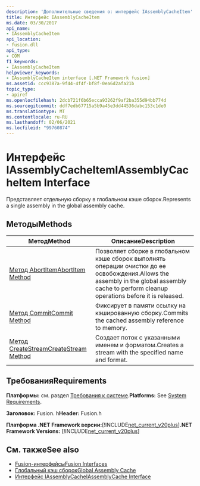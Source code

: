 ```yaml
---
description: 'Дополнительные сведения о: интерфейс IAssemblyCacheItem'
title: Интерфейс IAssemblyCacheItem
ms.date: 03/30/2017
api_name:
- IAssemblyCacheItem
api_location:
- fusion.dll
api_type:
- COM
f1_keywords:
- IAssemblyCacheItem
helpviewer_keywords:
- IAssemblyCacheItem interface [.NET Framework fusion]
ms.assetid: ccc9387a-9f44-4f4f-bf8f-0ea6d2afa21b
topic_type:
- apiref
ms.openlocfilehash: 2dcb721f6b65ecca93262f9af2ba355d94bb774d
ms.sourcegitcommit: ddf7edb67715a5b9a45e3dd44536dabc153c1de0
ms.translationtype: MT
ms.contentlocale: ru-RU
ms.lasthandoff: 02/06/2021
ms.locfileid: "99760874"
---
```

# <a name="iassemblycacheitem-interface"></a><span data-ttu-id="e7d6e-103">Интерфейс IAssemblyCacheItem</span><span class="sxs-lookup"><span data-stu-id="e7d6e-103">IAssemblyCacheItem Interface</span></span>

<span data-ttu-id="e7d6e-104">Представляет отдельную сборку в глобальном кэше сборок.</span><span class="sxs-lookup"><span data-stu-id="e7d6e-104">Represents a single assembly in the global assembly cache.</span></span>  
  
## <a name="methods"></a><span data-ttu-id="e7d6e-105">Методы</span><span class="sxs-lookup"><span data-stu-id="e7d6e-105">Methods</span></span>  
  
|<span data-ttu-id="e7d6e-106">Метод</span><span class="sxs-lookup"><span data-stu-id="e7d6e-106">Method</span></span>|<span data-ttu-id="e7d6e-107">Описание</span><span class="sxs-lookup"><span data-stu-id="e7d6e-107">Description</span></span>|  
|------------|-----------------|  
|[<span data-ttu-id="e7d6e-108">Метод AbortItem</span><span class="sxs-lookup"><span data-stu-id="e7d6e-108">AbortItem Method</span></span>](iassemblycacheitem-abortitem-method.md)|<span data-ttu-id="e7d6e-109">Позволяет сборке в глобальном кэше сборок выполнять операции очистки до ее освобождения.</span><span class="sxs-lookup"><span data-stu-id="e7d6e-109">Allows the assembly in the global assembly cache to perform cleanup operations before it is released.</span></span>|  
|[<span data-ttu-id="e7d6e-110">Метод Commit</span><span class="sxs-lookup"><span data-stu-id="e7d6e-110">Commit Method</span></span>](iassemblycacheitem-commit-method.md)|<span data-ttu-id="e7d6e-111">Фиксирует в памяти ссылку на кэшированную сборку.</span><span class="sxs-lookup"><span data-stu-id="e7d6e-111">Commits the cached assembly reference to memory.</span></span>|  
|[<span data-ttu-id="e7d6e-112">Метод CreateStream</span><span class="sxs-lookup"><span data-stu-id="e7d6e-112">CreateStream Method</span></span>](iassemblycacheitem-createstream-method.md)|<span data-ttu-id="e7d6e-113">Создает поток с указанными именем и форматом.</span><span class="sxs-lookup"><span data-stu-id="e7d6e-113">Creates a stream with the specified name and format.</span></span>|  
  
## <a name="requirements"></a><span data-ttu-id="e7d6e-114">Требования</span><span class="sxs-lookup"><span data-stu-id="e7d6e-114">Requirements</span></span>  

 <span data-ttu-id="e7d6e-115">**Платформы:** см. раздел [Требования к системе](../../get-started/system-requirements.md).</span><span class="sxs-lookup"><span data-stu-id="e7d6e-115">**Platforms:** See [System Requirements](../../get-started/system-requirements.md).</span></span>  
  
 <span data-ttu-id="e7d6e-116">**Заголовок:** Fusion. h</span><span class="sxs-lookup"><span data-stu-id="e7d6e-116">**Header:** Fusion.h</span></span>  
  
 <span data-ttu-id="e7d6e-117">**Платформа .NET Framework версии:**[!INCLUDE[net_current_v20plus](../../../../includes/net-current-v20plus-md.md)]</span><span class="sxs-lookup"><span data-stu-id="e7d6e-117">**.NET Framework Versions:** [!INCLUDE[net_current_v20plus](../../../../includes/net-current-v20plus-md.md)]</span></span>  
  
## <a name="see-also"></a><span data-ttu-id="e7d6e-118">См. также</span><span class="sxs-lookup"><span data-stu-id="e7d6e-118">See also</span></span>

- [<span data-ttu-id="e7d6e-119">Fusion-интерфейсы</span><span class="sxs-lookup"><span data-stu-id="e7d6e-119">Fusion Interfaces</span></span>](fusion-interfaces.md)
- [<span data-ttu-id="e7d6e-120">Глобальный кэш сборок</span><span class="sxs-lookup"><span data-stu-id="e7d6e-120">Global Assembly Cache</span></span>](../../app-domains/gac.md)
- [<span data-ttu-id="e7d6e-121">Интерфейс IAssemblyCache</span><span class="sxs-lookup"><span data-stu-id="e7d6e-121">IAssemblyCache Interface</span></span>](iassemblycache-interface.md)
